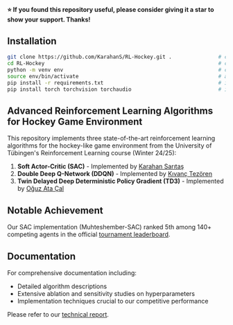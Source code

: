 #### :star: If you found this repository useful, please consider giving it a star to show your support. Thanks! ####

## Installation

```bash
git clone https://github.com/KarahanS/RL-Hockey.git .               # clone the repository
cd RL-Hockey                                                        # cd into the repository
python -m venv env                                                  # create a virtual environment
source env/bin/activate                                             # activate the venv
pip install -r requirements.txt                                     # install the requirements
pip install torch torchvision torchaudio                            # install a suitable torch version
```

## Advanced Reinforcement Learning Algorithms for Hockey Game Environment

This repository implements three state-of-the-art reinforcement learning algorithms for the hockey-like game environment from the University of Tübingen's Reinforcement Learning course (Winter 24/25):

1. **Soft Actor-Critic (SAC)** - Implemented by [Karahan Sarıtaş](https://github.com/KarahanS)
2. **Double Deep Q-Network (DDQN)** - Implemented by [Kıvanç Tezören](https://github.com/kivanctezoren)
3. **Twin Delayed Deep Deterministic Policy Gradient (TD3)** - Implemented by [Oğuz Ata Çal](https://github.com/OguzAtaCal)

## Notable Achievement

Our SAC implementation (Muhteshember-SAC) ranked 5th among 140+ competing agents in the official [tournament leaderboard](https://comprl.cs.uni-tuebingen.de/leaderboard/).

## Documentation

For comprehensive documentation including:
- Detailed algorithm descriptions
- Extensive ablation and sensitivity studies on hyperparameters
- Implementation techniques crucial to our competitive performance

Please refer to our [technical report](https://github.com/KarahanS/RL-Hockey/blob/main/assets/RL_Course_24_25_Final_Project_Report.pdf).
